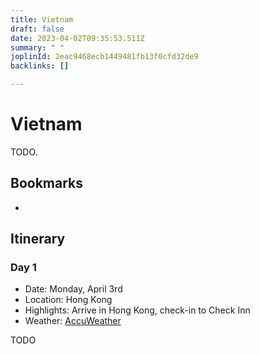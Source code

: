 ```yaml
---
title: Vietnam
draft: false
date: 2023-04-02T09:35:53.511Z
summary: " "
joplinId: 2eac9468ecb1449481fb13f0cfd32de9
backlinks: []

---
```

# Vietnam

TODO.

## Bookmarks

- 

## Itinerary

### Day 1

- Date: Monday, April 3rd
- Location: Hong Kong
- Highlights: Arrive in Hong Kong, check-in to Check Inn
- Weather: [AccuWeather](https://accuweather.com/en/ph/cebu-city/262768/daily-weather-forecast/262768?day=5)

TODO
